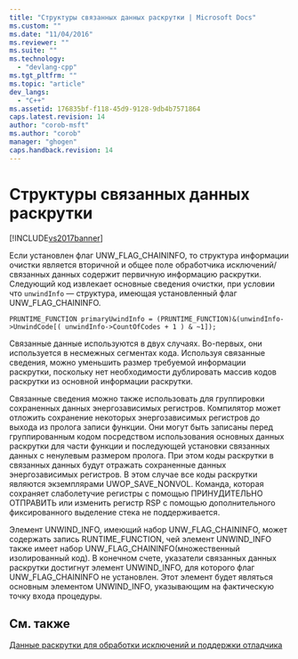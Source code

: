 ```yaml
---
title: "Структуры связанных данных раскрутки | Microsoft Docs"
ms.custom: ""
ms.date: "11/04/2016"
ms.reviewer: ""
ms.suite: ""
ms.technology: 
  - "devlang-cpp"
ms.tgt_pltfrm: ""
ms.topic: "article"
dev_langs: 
  - "C++"
ms.assetid: 176835bf-f118-45d9-9128-9db4b7571864
caps.latest.revision: 14
author: "corob-msft"
ms.author: "corob"
manager: "ghogen"
caps.handback.revision: 14
---
```

# Структуры связанных данных раскрутки
[!INCLUDE[vs2017banner](../assembler/inline/includes/vs2017banner.md)]

Если установлен флаг UNW\_FLAG\_CHAININFO, то структура информации очистки является вторичной и общее поле обработчика исключений\/связанных данных содержит первичную информацию раскрутки.  Следующий код извлекает основные сведения очистки, при условии что `unwindInfo` — структура, имеющая установленный флаг UNW\_FLAG\_CHAININFO.  
  
```  
PRUNTIME_FUNCTION primaryUwindInfo = (PRUNTIME_FUNCTION)&(unwindInfo->UnwindCode[( unwindInfo->CountOfCodes + 1 ) & ~1]);  
```  
  
 Связанные данные используются в двух случаях.  Во\-первых, они используется в несмежных сегментах кода.  Используя связанные сведения, можно уменьшить размер требуемой информации раскрутки, поскольку нет необходимости дублировать массив кодов раскрутки из основной информации раскрутки.  
  
 Связанные сведения можно также использовать для группировки сохраненных данных энергозависимых регистров.  Компилятор может отложить сохранение некоторых энергозависимых регистров до выхода из пролога записи функции.  Они могут быть записаны перед группированным кодом посредством использования основных данных раскрутки для части функции и последующей установки связанных данных с ненулевым размером пролога. При этом коды раскрутки в связанных данных будут отражать сохраненные данных энергозависимых регистров.  В этом случае все коды раскрутки являются экземплярами UWOP\_SAVE\_NONVOL.  Команда, которая сохраняет слаболетучие регистры с помощью ПРИНУДИТЕЛЬНО ОТПРАВИТЬ или изменить регистр RSP с помощью дополнительного фиксированного выделение стека не поддерживается.  
  
 Элемент UNWIND\_INFO, имеющий набор UNW\_FLAG\_CHAININFO, может содержать запись RUNTIME\_FUNCTION, чей элемент UNWIND\_INFO также имеет набор UNW\_FLAG\_CHAININFO\(множественный изолированный код\).  В конечном счете, указатели связанных данных раскрутки достигнут элемент UNWIND\_INFO, для которого флаг UNW\_FLAG\_CHAININFO не установлен. Этот элемент будет являться основным элементом UNWIND\_INFO, указывающим на фактическую точку входа процедуры.  
  
## См. также  
 [Данные раскрутки для обработки исключений и поддержки отладчика](../build/unwind-data-for-exception-handling-debugger-support.md)